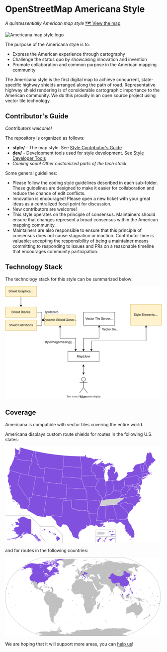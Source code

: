 # OpenStreetMap Americana Style

_A quintessentially American map style_ [🗺 View the map](https://zelonewolf.github.io/openstreetmap-americana/)

<img src="doc-img/osm-americana-logo.png" alt="Americana map style logo" width="200"/>

The purpose of the Americana style is to:

- Express the American experience through cartography
- Challenge the status quo by showcasing innovation and invention
- Promote collaboration and common purpose in the American mapping community

The Americana style is the first digital map to achieve concurrent, state-specific highway shields arranged along the path of road. Representative highway shield rendering is of considerable cartographic importance to the American community. We do this proudly in an open source project using vector tile technology.

## Contributor's Guide

_Contributors welcome!_

The repository is organized as follows:

- **style/** - The map style. See [Style Contributor's Guide](style/CONTRIBUTE.md)
- **dev/** - Development tools used for style development. See [Style Developer Tools](dev/README.md)
- _Coming soon! Other customized parts of the tech stack._

Some general guidelines:

- Please follow the coding style guidelines described in each sub-folder. These guidelines are designed to make it easier for collaboration and reduce the chance of edit conflicts.
- Innovation is encouraged! Please open a new ticket with your great ideas as a centralized focal point for discussion.
- New contributors are welcome!
- This style operates on the principle of consensus. Maintainers should ensure that changes represent a broad consensus within the American mapping community.
- Maintainers are also responsible to ensure that this principle of consensus does not cause stagnation or inaction. Contributor time is valuable; accepting the responsibility of being a maintainer means committing to responding to issues and PRs on a reasonable timeline that encourages community participation.

## Technology Stack

The technology stack for this style can be summarized below:

<img src="doc-img/architecture.drawio.svg" alt="Americana technology stack" />

## Coverage

Americana is compatible with vector tiles covering the entire world.

Americana displays custom route shields for routes in the following U.S. states:

<img src="doc-img/shield_map_us.svg" width="500" alt="U.S. states">

and for routes in the following countries:

<img src="doc-img/shield_map_world.svg" width="500" alt="Countries">

We are hoping that it will support more areas, you can [help us](style/CONTRIBUTE.md)!
